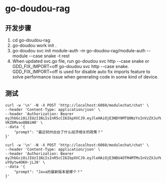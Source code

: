 # go-doudou-rag

## 开发步骤
1. cd go-doudou-rag
2. go-doudou work init . 
3. go-doudou svc init module-auth -m go-doudou-rag/module-auth --module --case snake -t rest
4. When updated svc.go file, run go-doudou svc http --case snake or GDD_FIX_IMPORT=off go-doudou svc http --case snake. GDD_FIX_IMPORT=off is used for disable auto fix imports feature to solve performance issue when generating code in some kind of device.

## 测试
```shell
curl -w '\n' -N -X POST 'http://localhost:6060/modulechat/chat' \
--header 'Content-Type: application/json' \
--header 'Authorization: Bearer eyJhbGciOiJIUzI1NiIsInR5cCI6IkpXVCJ9.eyJleHAiOjE3NDY0MTQ0NzYsInVzZXJuYW1lIjoiYWRtaW4ifQ.hli_WvAIOfeTHQa6YV5BqxEtuOXx-VKZ6Mvao8B8iH0' \
--data '{
    "prompt": "最近杭州出台了什么经济相关的政策？"
}'
```

```shell
curl -w '\n' -N -X POST 'http://localhost:6060/modulechat/chat' \
--header 'Content-Type: application/json' \
--header 'Authorization: Bearer eyJhbGciOiJIUzI1NiIsInR5cCI6IkpXVCJ9.eyJleHAiOjE3NDU4OTM4MTMsInVzZXJuYW1lIjoiYWRtaW4ifQ.EjxDfrMMHmOCvt557H8rd5sn9zX-uYOytw4OKH-jLJ8' \
--data '{
    "prompt": "Java的最新版本是哪个？"            
}'
```